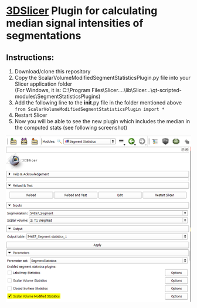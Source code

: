 # [3DSlicer]("https://slicer.org/") Plugin for calculating median signal intensities of segmentations

## Instructions:
1. Download/clone this repository
2. Copy the ScalarVolumeModifiedSegmentStatisticsPlugin.py file into your Slicer application folder <br />(For Windows, it is: C:\Program Files\Slicer....\lib\Slicer...\qt-scripted-modules\SegmentStatisticsPlugins)
3. Add the following line to the __init__.py file in the folder mentioned above <br />
`from ScalarVolumeModifiedSegmentStatisticsPlugin import *`
4. Restart Slicer
5. Now you will be able to see the new plugin which includes the median in the computed stats (see following screenshot)

![Alt text](screenshot.png?raw=true "Screenshot")

